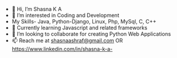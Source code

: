 - 👋 Hi, I’m Shasna K A 
- 👀 I’m interested in Coding and Development
- My Skills- Java, Python-Django, Linux, Php, MySql, C, C++
- 🌱 Currently learning Javascript and related frameworks
- 💞️ I’m looking to collaborate for creating Python Web Applications
- 📫 Reach me at shasnaashraf@gmail.com OR https://www.linkedin.com/in/shasna-k-a-

<!---
ShasnaKA/ShasnaKA is a ✨ special ✨ repository because its `README.md` (this file) appears on your GitHub profile.
You can click the Preview link to take a look at your changes.
--->
